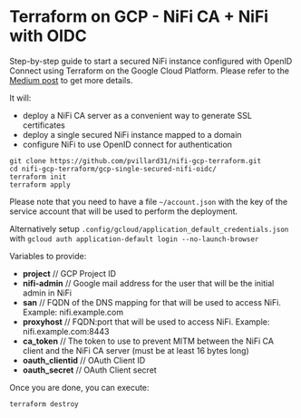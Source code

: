  # Terraform on GCP - NiFi CA + NiFi with OIDC

Step-by-step guide to start a secured NiFi instance configured with OpenID Connect using Terraform on the Google Cloud Platform. Please refer to the [Medium post](https://medium.com/@pierre.villard/nifi-with-oidc-using-terraform-on-the-google-cloud-platform-8686ac247ee9) to get more details.

It will:
  * deploy a NiFi CA server as a convenient way to generate SSL certificates
  * deploy a single secured NiFi instance mapped to a domain
  * configure NiFi to use OpenID connect for authentication

````
git clone https://github.com/pvillard31/nifi-gcp-terraform.git
cd nifi-gcp-terraform/gcp-single-secured-nifi-oidc/
terraform init
terraform apply
````

Please note that you need to have a file ``~/account.json`` with the key of the service account that will be used to perform the deployment.

Alternatively setup ``.config/gcloud/application_default_credentials.json`` with ``gcloud auth application-default login --no-launch-browser``

Variables to provide:

* **project** // GCP Project ID
* **nifi-admin** // Google mail address for the user that will be the initial admin in NiFi
* **san** // FQDN of the DNS mapping for that will be used to access NiFi. Example: nifi.example.com
* **proxyhost** // FQDN:port that will be used to access NiFi. Example: nifi.example.com:8443
* **ca_token** // The token to use to prevent MITM between the NiFi CA client and the NiFi CA server (must be at least 16 bytes long)
* **oauth_clientid** // OAuth Client ID
* **oauth_secret** // OAuth Client secret

Once you are done, you can execute:

````
terraform destroy
````